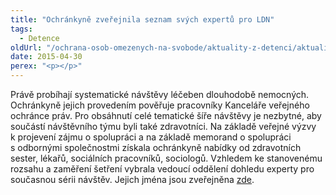```yaml
---
title: "Ochránkyně zveřejnila seznam svých expertů pro LDN"
tags:
  - Detence
oldUrl: "/ochrana-osob-omezenych-na-svobode/aktuality-z-detenci/aktuality-z-detenci-2015/ochrankyne-zverejnila-seznam-svych-expertu-pro-ldn/"
date: 2015-04-30
perex: "<p></p>"
---
```


<!-- imported from the old website -->

<p>Právě probíhají systematické návštěvy léčeben dlouhodobě nemocných. Ochránkyně jejich provedením pověřuje pracovníky Kanceláře veřejného ochránce práv. Pro obsáhnutí celé tematické šíře návštěvy je nezbytné, aby součástí návštěvního týmu byli také zdravotníci. Na základě veřejné výzvy k projevení zájmu o spolupráci a na základě memorand o spolupráci s odbornými společnostmi získala ochránkyně nabídky od zdravotních sester, lékařů, sociálních pracovníků, sociologů. Vzhledem ke stanovenému rozsahu a zaměření šetření vybrala vedoucí oddělení dohledu experty pro současnou sérii návštěv. Jejich jména jsou zveřejněna <a href="http://www.ochrance.cz/uploads-import/ochrana_osob/ZARIZENI/Zdravotnicka_zarizeni/Experti-pro-LDN.pdf" target="_blank">zde</a>.</p>
